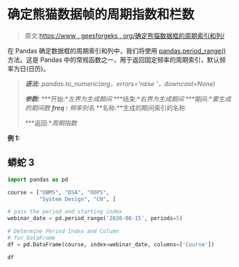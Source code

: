 # 确定熊猫数据帧的周期指数和栏数

> 原文:[https://www . geesforgeks . org/确定熊猫数据框的周期索引和列/](https://www.geeksforgeeks.org/determine-period-index-and-column-for-dataframe-in-pandas/)

在 Pandas 确定数据框的周期索引和列中，我们将使用 [pandas.period_range()](https://www.geeksforgeeks.org/python-pandas-period_range-method/) 方法。这是 Pandas 中的常规函数之一，用于返回固定频率的周期索引，默认频率为日(日历)。

> ***语法:** pandas.to_numeric(arg，errors='raise '，downcast=None)*
> 
> ***参数:***
> ***开始:**左界为生成期间*
> ***结束:**右界为生成期间*
> ***期间:**要生成的期间数*
> ***freq :** 频率别名*
> **名称:**生成的期间索引的名称
> 
> ***返回:**周期指数*

**例 1:**

## 蟒蛇 3

```py
import pandas as pd

course = ["DBMS", "DSA", "OOPS",
          "System Design", "CN", ]

# pass the period and starting index
webinar_date = pd.period_range('2020-08-15', periods=5)

# Determine Period Index and Column
# for DataFrame
df = pd.DataFrame(course, index=webinar_date, columns=['Course'])

df
```